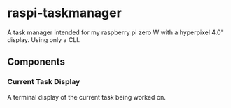 # raspi-taskmanager
A task manager intended for my raspberry pi zero W with a hyperpixel 4.0" display. Using only a CLI.

## Components

### Current Task Display
A terminal display of the current task being worked on.

